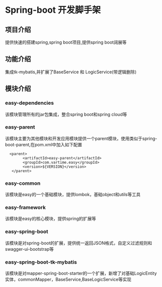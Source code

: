 # Spring-boot 开发脚手架

## 项目介绍
提供快速的搭建spring,spring boot项目,提供spring boot阔展等

## 功能介绍
集成tk-mybatis,并扩展了BaseService 和 LogicService(带逻辑删除)

## 模块介绍

### easy-dependencies
该模块管理所有的jar包集成，整合spring boot和spring cloud等

### easy-parent
该模块主要为其他模块和开发应用模块提供一个parent模块，使用类似于spring-boot-parent,在pom.xml中加入如下配置
```
  <parent>
        <artifactId>easy-parent</artifactId>
        <groupId>com.vartime.easy</groupId>
        <version>${VERSION}</version>
   </parent>
```

### easy-common
该模块是easy的一个基础模块，提供lombok，基础object和utils等工具

### easy-framework
该模块是easy的核心模块，提供spring的扩展等

### easy-spring-boot
该模块是对spring-boot的扩展，提供统一返回JSON格式，自定义过滤规则和swagger-ui-bootstrap等

### easy-spring-boot-tk-mybatis
该模块是对mapper-spring-boot-starter的一个扩展，新增了对基础LogicEntity实体，commonMapper，BaseService,BaseLogicService等实现
